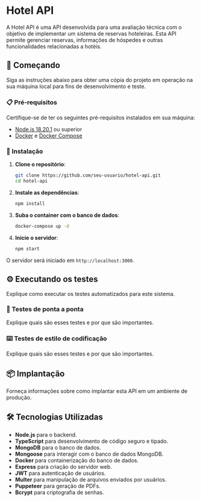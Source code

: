 # Hotel API

A Hotel API é uma API desenvolvida para uma avaliação técnica com o objetivo de implementar um sistema de reservas hoteleiras. Esta API permite gerenciar reservas, informações de hóspedes e outras funcionalidades relacionadas a hotéis.

## 🚀 Começando

Siga as instruções abaixo para obter uma cópia do projeto em operação na sua máquina local para fins de desenvolvimento e teste.

### 📋 Pré-requisitos

Certifique-se de ter os seguintes pré-requisitos instalados em sua máquina:

- [Node.js 18.20.1](https://nodejs.org/) ou superior
- [Docker](https://www.docker.com/) e [Docker Compose](https://docs.docker.com/compose/)

### 🔧 Instalação

1. **Clone o repositório**:
    ```bash
    git clone https://github.com/seu-usuario/hotel-api.git
    cd hotel-api
    ```

2. **Instale as dependências**:
    ```bash
    npm install
    ```

3. **Suba o container com o banco de dados**:
    ```bash
    docker-compose up -d
    ```

4. **Inicie o servidor**:
    ```bash
    npm start
    ```

O servidor será iniciado em `http://localhost:3000`.

## ⚙️ Executando os testes

Explique como executar os testes automatizados para este sistema.

### 🔩 Testes de ponta a ponta

Explique quais são esses testes e por que são importantes.

### ⌨️ Testes de estilo de codificação

Explique quais são esses testes e por que são importantes.

## 📦 Implantação

Forneça informações sobre como implantar esta API em um ambiente de produção.

## 🛠️ Tecnologias Utilizadas

- **Node.js** para o backend.
- **TypeScript** para desenvolvimento de código seguro e tipado.
- **MongoDB** para o banco de dados.
- **Mongoose** para interagir com o banco de dados MongoDB.
- **Docker** para containerização do banco de dados.
- **Express** para criação do servidor web.
- **JWT** para autenticação de usuários.
- **Multer** para manipulação de arquivos enviados por usuários.
- **Puppeteer** para geração de PDFs.
- **Bcrypt** para criptografia de senhas.
